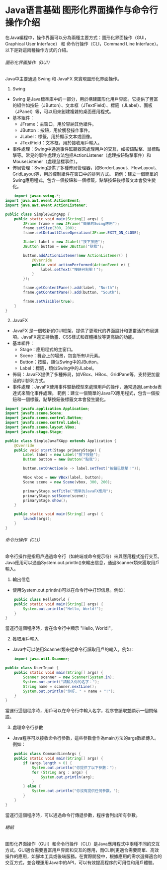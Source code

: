 # Java语言基础 图形化界面操作与命令行操作介绍
在Java編程中，操作界面可以分為兩種主要方式：圖形化界面操作（GUI，Graphical User Interface） 和 命令行操作（CLI，Command Line Interface）。以下是對這兩種操作方式的介紹。
###### 圖形化界面操作（GUI）
Java中主要通過 Swing 和 JavaFX 來實現圖形化界面操作。
1. Swing
- Swing 是Java標準庫中的一部分，用於構建圖形化用戶界面。它提供了豐富的組件如按鈕（JButton）、文本框（JTextField）、標籤（JLabel）、面板（JPanel）等，可以用來創建複雜的桌面應用程式。
- 基本組件：
    - JFrame：主窗口，用於容納其他組件。
    - JButton：按鈕，用於觸發操作事件。
    - JLabel：標籤，用於顯示文本或圖像。
    - JTextField：文本框，用於接收用戶輸入。
- 事件處理：Swing中通過事件監聽器來處理用戶的交互，如按鈕點擊、鼠標點擊等。常見的事件處理方法包括ActionListener（處理按鈕點擊事件）和MouseListener（處理鼠標事件）。
- 佈局管理：Swing提供了多種佈局管理器，如BorderLayout、FlowLayout、GridLayout等，用於控制組件在窗口中的排列方式。
範例：建立一個簡單的Swing應用程式，包含一個按鈕和一個標籤，點擊按鈕後標籤文本會發生變化。
```java
    import javax.swing.*;
import java.awt.event.ActionEvent;
import java.awt.event.ActionListener;

public class SimpleSwingApp {
    public static void main(String[] args) {
        JFrame frame = new JFrame("簡單的Swing應用");
        frame.setSize(300, 200);
        frame.setDefaultCloseOperation(JFrame.EXIT_ON_CLOSE);

        JLabel label = new JLabel("按下按鈕");
        JButton button = new JButton("點我");

        button.addActionListener(new ActionListener() {
            @Override
            public void actionPerformed(ActionEvent e) {
                label.setText("按鈕已點擊！");
            }
        });

        frame.getContentPane().add(label, "North");
        frame.getContentPane().add(button, "South");

        frame.setVisible(true);
    }
}

 ```
2. JavaFX
- JavaFX 是一個較新的GUI框架，提供了更現代的界面設計和更靈活的布局選項。JavaFX還支持動畫、CSS樣式和媒體播放等更高級的功能。
- 基本組件：
    - Stage：應用程式的主窗口。
    - Scene：舞台上的場景，包含所有UI元素。
    - Button：按鈕，類似Swing中的JButton。
    - Label：標籤，類似Swing中的JLabel。
- 佈局：JavaFX提供了多種佈局，如VBox、HBox、GridPane等，支持更加靈活的UI排列方式。
- 事件處理：JavaFX使用事件驅動模型來處理用戶的操作，通常通過Lambda表達式來簡化事件處理。
範例：建立一個簡單的JavaFX應用程式，包含一個按鈕和一個標籤，點擊按鈕後標籤文本會發生變化。
```java
import javafx.application.Application;
import javafx.scene.Scene;
import javafx.scene.control.Button;
import javafx.scene.control.Label;
import javafx.scene.layout.VBox;
import javafx.stage.Stage;

public class SimpleJavaFXApp extends Application {
    @Override
    public void start(Stage primaryStage) {
        Label label = new Label("按下按鈕");
        Button button = new Button("點我");

        button.setOnAction(e -> label.setText("按鈕已點擊！"));

        VBox vbox = new VBox(label, button);
        Scene scene = new Scene(vbox, 300, 200);

        primaryStage.setTitle("簡單的JavaFX應用");
        primaryStage.setScene(scene);
        primaryStage.show();
    }

    public static void main(String[] args) {
        launch(args);
    }
}

```
###### 命令行操作（CLI）
命令行操作是指用戶通過命令行（如終端或命令提示符）來與應用程式進行交互。Java應用可以通過System.out.println()來輸出信息，通過Scanner類來獲取用戶輸入。
1. 輸出信息
- 使用System.out.println()可以在命令行中打印信息。例如：
```java
    public class HelloWorld {
    public static void main(String[] args) {
        System.out.println("Hello, World!");
    }
}
```
當運行這個程序時，會在命令行中顯示 "Hello, World!"。

2. 獲取用戶輸入
- Java中可以使用Scanner類來從命令行讀取用戶的輸入。例如：
```java
    import java.util.Scanner;

public class UserInput {
    public static void main(String[] args) {
        Scanner scanner = new Scanner(System.in);
        System.out.print("請輸入你的名字：");
        String name = scanner.nextLine();
        System.out.println("你好, " + name + "!");
    }
}
```
當運行這個程序時，用戶可以在命令行中輸入名字，程序會讀取並顯示一個問候語。

3. 處理命令行參數
- Java程序可以接收命令行參數，這些參數會作為main方法的args數組傳入。例如：
```java
    public class CommandLineArgs {
    public static void main(String[] args) {
        if (args.length > 0) {
            System.out.println("你提供了以下參數：");
            for (String arg : args) {
                System.out.println(arg);
            }
        } else {
            System.out.println("你沒有提供任何參數。");
        }
    }
}
```
當運行這個程序時，可以通過命令行傳遞參數，程序會列出所有參數。

###### 總結
圖形化界面操作（GUI）和命令行操作（CLI）是Java應用程式中兩種不同的交互方式。GUI適合需要豐富用戶界面和交互的應用，而CLI則更適合需要簡單、高效操作的應用，如腳本工具或後端服務。在實際開發中，根據應用的需求選擇適合的交互方式，並合理運用Java中的API，可以有效提高程序的可用性和用戶體驗。